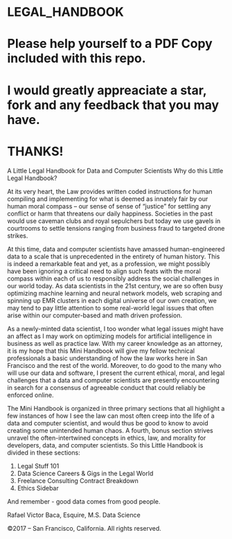 # LEGAL_HANDBOOK
# Please help yourself to a PDF Copy included with this repo.
# I would greatly appreaciate a star, fork and any feedback that you may have.
# THANKS!

A Little Legal Handbook for Data and Computer Scientists
     Why do this Little Legal Handbook?

At its very heart, the Law provides written coded instructions for human compiling and implementing for what is deemed as innately fair by our human moral compass – our sense of sense of “justice” for settling any conflict or harm that threatens our daily happiness.  Societies in the past would use caveman clubs and royal sepulchers but today we use gavels in courtrooms to settle tensions ranging from business fraud to targeted drone strikes.  

At this time, data and computer scientists have amassed human-engineered data to a scale that is unprecedented in the entirety of human history.  This is indeed a remarkable feat and yet, as a profession, we might possibly have been ignoring a critical need to align such feats with the moral compass within each of us to responsibly address the social challenges in our world today.  As data scientists in the 21st century, we are so often busy optimizing machine learning and neural network models, web scraping and spinning up EMR clusters in each digital universe of our own creation, we may tend to pay little attention to some real-world legal issues that often arise within our computer-based and math driven profession.  

As a newly-minted data scientist, I too wonder what legal issues might have an affect as I may work on optimizing models for artificial intelligence in business as well as practice law.  With my career knowledge as an attorney, it is my hope that this Mini Handbook will give my fellow technical professionals a basic understanding of how the law works here in San Francisco and the rest of the world.  Moreover, to do good to the many who will use our data and software, I present the current ethical, moral, and legal challenges that a data and computer scientists are presently encountering in search for a consensus of agreeable conduct that could reliably be enforced online. 

The Mini Handbook is organized in three primary sections that all highlight a few instances of how I see the law can most often creep into the life of a data and computer scientist, and would thus be good to know to avoid creating some unintended human chaos.  A fourth, bonus section strives unravel the often-intertwined concepts in ethics, law, and morality for developers, data, and computer scientists.  So this Little Handbook is divided in these sections:

1.  Legal Stuff 101
2.  Data Science Careers & Gigs in the Legal World
3.  Freelance Consulting Contract Breakdown
4.  Ethics Sidebar

And remember - good data comes from good people.

Rafael Victor Baca, Esquire, M.S. Data Science

©2017 – San Francisco, California.  All rights reserved.
 
